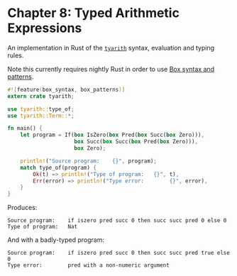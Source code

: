 # Chapter 8: Typed Arithmetic Expressions

An implementation in Rust of the [`tyarith`](https://www.cis.upenn.edu/~bcpierce/tapl/checkers/tyarith/core.ml) syntax, evaluation and typing rules.

Note this currently requires nightly Rust in order to use [Box syntax and patterns](https://doc.rust-lang.org/book/box-syntax-and-patterns.html).

```rust
#![feature(box_syntax, box_patterns)]
extern crate tyarith;

use tyarith::type_of;
use tyarith::Term::*;

fn main() {
    let program = If(box IsZero(box Pred(box Succ(box Zero))),
                     box Succ(box Succ(box Pred(box Zero))),
                     box Zero);

    println!("Source program:    {}", program);
    match type_of(program) {
        Ok(t) => println!("Type of program:   {}", t),
        Err(error) => println!("Type error:        {}", error),
    }
}
```

Produces:

```
Source program:    if iszero pred succ 0 then succ succ pred 0 else 0
Type of program:   Nat
```

And with a badly-typed program:

```
Source program:    if iszero pred succ 0 then succ succ pred true else 0
Type error:        pred with a non-numeric argument
```
